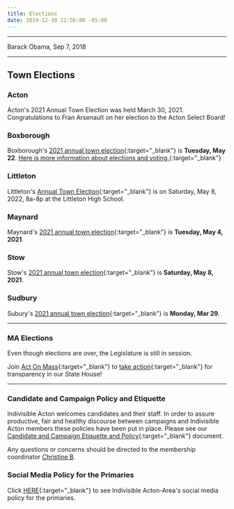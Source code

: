 ```yaml
---
title: Elections
date: 2019-12-30 22:56:00 -05:00
---
```


---

<p id="demo">
</p>

<script>
// Set the date we're counting down to
var countDownDate = new Date("Jan 20 2021 12:00");

// Update the count down every 1 second
var x = setInterval(function() {

  // Get today's date
  var now = new Date();
    
  // Find the distance between now and the count down date
  var t = countDownDate - now;
    
  // Time calculations for days
  var days = Math.floor(t / (1000 * 60 * 60 * 24));
  var hours = Math.floor((t%(1000 * 60 * 60 * 24))/(1000 * 60 * 60)); 
  var minutes = Math.floor((t % (1000 * 60 * 60)) / (1000 * 60)); 
  var seconds = Math.floor((t % (1000 * 60)) / 1000);  

  // Output the result in an element with id="demo"
  var test1 = document.getElementById("demo");
  test1.style.font = "italic bold 30px arial,serif"; 
  //test1.style.textAlign = "center";
//test1.innerHTML = days + " days left until Nov 3, 2020!";
  test1.innerHTML = days + "d " + hours + "h " + minutes + "m " + seconds + "s left until 12p Jan 20, 2021!";
  
  
  // If the count down is over, write some text 
  if (t < 0) {
    clearInterval(x);
    document.getElementById("demo").innerHTML = "The biggest threat to our democracy is indifference.";
  }
},500);
</script>

Barack Obama, Sep 7, 2018  

---

## Town Elections

### Acton

Acton's 2021 Annual Town Election was held March 30, 2021. Congratulations to Fran Arsenault on her election to the Acton Select Board!  

### Boxborough

Boxborough's [2021 annual town election](https://www.boxborough-ma.gov/DocumentCenter/View/1169/ElectionCalendar2021?bidId=){:target="_blank"} is **Tuesday, May 22**.  [Here is more information about elections and voting.](https://www.boxborough-ma.gov/211/Elections-Voting){:target="_blank"}  
  
### Littleton  

Littleton's [Annual Town Election](https://www.littletonma.org/home/news/annual-town-election-new-location){:target="_blank"} is on Saturday, May 8, 2022, 8a-8p at the Littleton High School.  

### Maynard

Maynard's [2021 annual town election](https://www.townofmaynard-ma.gov/gov/elections/){:target="_blank"} is **Tuesday, May 4, 2021**.  

### Stow

Stow's [2021 annual town election](https://www.stow-ma.gov/town-meeting-election-information){:target="_blank"} is **Saturday, May 8, 2021**.  


### Sudbury

Subury's [2021 annual town election](https://sudbury.ma.us/clerk/2021/01/21/2020-annual-town-election/){:target="_blank"} is **Monday, Mar 29**.  

---

### MA Elections 

Even though elections are over, the Legislature is still in session.  

Join [Act On Mass](https://actonmass.org){:target="_blank"}  to [take action](https://docs.google.com/forms/d/e/1FAIpQLSey2_BeLA-OlvDknGmZ46i3sXJ2Qxu8m9yettQnK5lZ1oW-QA/viewform){:target="_blank"} for transparency in our State House!  

---

### Candidate and Campaign Policy and Etiquette

Indivisible Acton welcomes candidates and their staff. In order to assure productive, fair and healthy discourse between campaigns and Indivisible Acton members these policies have been put in place. Please see our [Candidate and Campaign Etiquette and Policy](https://docs.google.com/document/d/1-G3_GKFkz3fC0VDkfGh4DbC820mzi23yyMG1-EqapfE/){:target="_blank"}  document.

Any questions or concerns should be directed to the membership coordinator [Christine B](mailto:christine@indivisibleacton.org).  

### Social Media Policy for the Primaries

Click [HERE](https://docs.google.com/document/d/1k-N7qZ5fBR2wRGOcRI8ZJxQGbO5CfsXbZlZSKHm4N18){:target="_blank"} to see Indivisible Acton-Area's social media policy for the primaries.  


